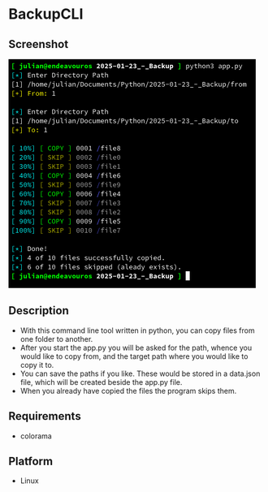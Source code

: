 # BackupCLI

## Screenshot
![image info](./screenshot.png)

## Description
- With this command line tool written in python, you can copy files from one folder to another.
- After you start the app.py you will be asked for the path, whence you would like to copy from, and the target path where you would like to copy it to.
- You can save the paths if you like. These would be stored in a data.json file, which will be created beside the app.py file.
- When you already have copied the files the program skips them.

## Requirements
- colorama

## Platform
- Linux
